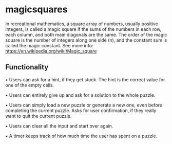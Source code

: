 # magicsquares
In recreational mathematics, a square array of numbers, usually positive integers, is called a magic 
square if the sums of the numbers in each row, each column, and both main diagonals are the same.
The order of the magic square is the number of integers along one side (n), and the constant sum is 
called the magic constant. See more info: https://en.wikipedia.org/wiki/Magic_square

Functionality
-------------
<p>• Users can ask for a hint, if they get stuck. The hint is the correct value for one of the empty cells. </p>
<p>• Users can entirely give up and ask for a solution to the whole puzzle. </p>
<p>• Users can simply load a new puzzle or generate a new one, even before completing the current puzzle. Asks for user confirmation, if they really want to quit the current puzzle.</p>
<p>• Users can clear all the input and start over again. </p>
<p>• A timer keeps track of how much time the user has spent on a puzzle. </p>
